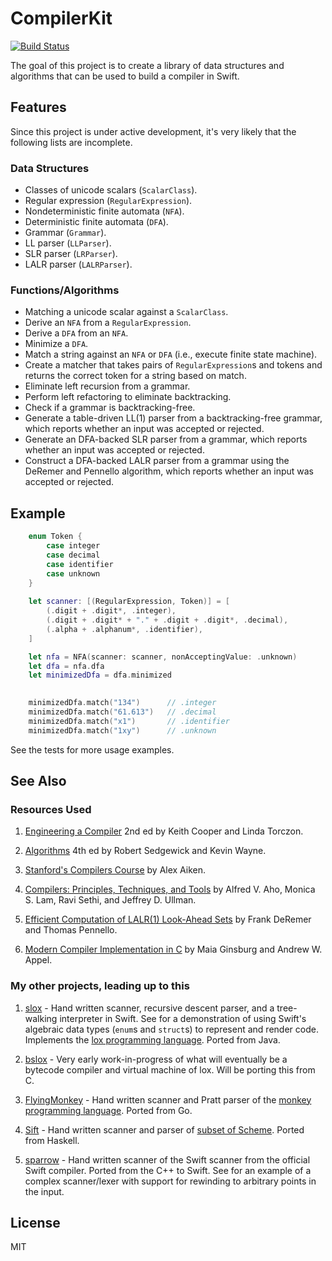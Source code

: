 # CompilerKit

[![Build Status](https://travis-ci.org/hashemi/CompilerKit.svg?branch=master)](https://travis-ci.org/hashemi/CompilerKit)

The goal of this project is to create a library of data structures and algorithms that can be used to build a compiler in Swift.

## Features

Since this project is under active development, it's very likely that the following lists are incomplete.

### Data Structures

- Classes of unicode scalars (`ScalarClass`).
- Regular expression (`RegularExpression`).
- Nondeterministic finite automata (`NFA`).
- Deterministic finite automata (`DFA`).
- Grammar (`Grammar`).
- LL parser (`LLParser`).
- SLR parser (`LRParser`).
- LALR parser (`LALRParser`).

### Functions/Algorithms

- Matching a unicode scalar against a `ScalarClass`.
- Derive an `NFA` from a `RegularExpression`.
- Derive a `DFA` from an `NFA`.
- Minimize a `DFA`.
- Match a string against an `NFA` or `DFA` (i.e., execute finite state machine).
- Create a matcher that takes pairs of `RegularExpression`s and tokens and returns the correct token for a string based on match.
- Eliminate left recursion from a grammar.
- Perform left refactoring to eliminate backtracking.
- Check if a grammar is backtracking-free.
- Generate a table-driven LL(1) parser from a backtracking-free grammar, which reports whether an input was accepted or rejected.
- Generate an DFA-backed SLR parser from a grammar, which reports whether an input was accepted or rejected.
- Construct a DFA-backed LALR parser from a grammar using the DeRemer and Pennello algorithm, which reports whether an input was accepted or rejected.

## Example

```swift
    enum Token {
        case integer
        case decimal
        case identifier
        case unknown
    }
    
    let scanner: [(RegularExpression, Token)] = [
        (.digit + .digit*, .integer),
        (.digit + .digit* + "." + .digit + .digit*, .decimal),
        (.alpha + .alphanum*, .identifier),
    ]

    let nfa = NFA(scanner: scanner, nonAcceptingValue: .unknown)
    let dfa = nfa.dfa
    let minimizedDfa = dfa.minimized
                

    minimizedDfa.match("134")      // .integer
    minimizedDfa.match("61.613")   // .decimal
    minimizedDfa.match("x1")       // .identifier
    minimizedDfa.match("1xy")      // .unknown
```

See the tests for more usage examples.

## See Also

### Resources Used

1. [Engineering a Compiler](https://www.cs.rice.edu/~keith/Errata.html) 2nd ed by Keith Cooper and Linda Torczon.

2. [Algorithms](https://algs4.cs.princeton.edu/home/) 4th ed by Robert Sedgewick and Kevin Wayne.

3. [Stanford's Compilers Course](https://lagunita.stanford.edu/courses/Engineering/Compilers/Fall2014/about) by Alex Aiken.

4. [Compilers: Principles, Techniques, and Tools](https://en.wikipedia.org/wiki/Compilers:_Principles,_Techniques,_and_Tools) by  Alfred V. Aho, Monica S. Lam, Ravi Sethi, and Jeffrey D. Ullman.

5. [Efficient Computation of LALR(1) Look-Ahead Sets](https://dl.acm.org/citation.cfm?id=357187) by Frank DeRemer and Thomas Pennello.

6. [Modern Compiler Implementation in C](https://www.cs.princeton.edu/~appel/modern/c/) by Maia Ginsburg and Andrew W. Appel.

### My other projects, leading up to this

1. [slox](https://github.com/hashemi/slox) - Hand written scanner, recursive descent parser, and a tree-walking interpreter in Swift. See for a demonstration of using Swift's algebraic data types (`enum`s and `struct`s) to represent and render code. Implements the [lox programming language](http://www.craftinginterpreters.com). Ported from Java.

2. [bslox](https://github.com/hashemi/bslox) - Very early work-in-progress of what will eventually be a bytecode compiler and virtual machine of lox. Will be porting this from C.

3. [FlyingMonkey](https://github.com/hashemi/FlyingMonkey) - Hand written scanner and Pratt parser of the [monkey programming language](https://interpreterbook.com). Ported from Go.

4. [Sift](https://github.com/hashemi/Sift) - Hand written scanner and parser of [subset of Scheme](https://en.wikibooks.org/wiki/Write_Yourself_a_Scheme_in_48_Hours). Ported from Haskell.

5. [sparrow](https://github.com/hashemi/sparrow/blob/master/sparrow/Lexer.swift) - Hand written scanner of the Swift scanner from the official Swift compiler. Ported from the C++ to Swift. See for an example of a complex scanner/lexer with support for rewinding to arbitrary points in the input.

## License
MIT